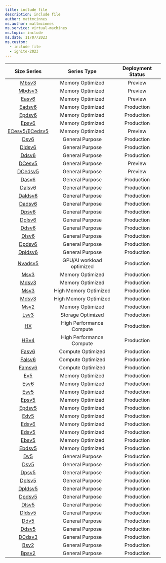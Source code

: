 ```yaml
---
title: include file
description: include file
author: mattmcinnes
ms.author: mattmcinnes
ms.service: virtual-machines
ms.topic: include
ms.date: 11/07/2023
ms.custom:
  - include file
  - ignite-2023
---
```


| Size Series | Series Type | Deployment Status |
|:-:|:-:|:-:|
| [Mbsv3](/azure/virtual-machines/sizes/memory-optimized/mbsv3-mbdsv3-series)    | Memory Optimized | Preview   |
| [Mbdsv3](/azure/virtual-machines/sizes/memory-optimized/mbsv3-mbdsv3-series)    | Memory Optimized | Preview   |
| [Easv6](/azure/virtual-machines/sizes/memory-optimized/easv6-series)            | Memory Optimized | Preview   |
| [Eadsv6](/azure/virtual-machines/sizes/memory-optimized/eadsv6-series)          | Memory Optimized | Production   |
| [Epdsv6](/azure/virtual-machines/sizes/memory-optimized/epdsv6-series)          | Memory Optimized | Production    |
| [Epsv6](/azure/virtual-machines/sizes/memory-optimized/epsv6-series)      | Memory Optimized | Production    |
| [ECesv5/ECedsv5](/azure/virtual-machines/ecesv5-ecedsv5-series)                 | Memory Optimized | Preview   |
| [Dsv6](/azure/virtual-machines/sizes/general-purpose/dsv6-series)               | General Purpose  | Production   |
| [Dldsv6](/azure/virtual-machines/sizes/general-purpose/dldsv6-series)           | General Purpose  | Production   |
| [Ddsv6](/azure/virtual-machines/sizes/general-purpose/ddsv6-series)             | General Purpose  | Production   |
| [DCesv5](/azure/virtual-machines/sizes/general-purpose/dcesv5-series)          | General Purpose  | Preview   |
| [DCedsv5](/azure/virtual-machines/sizes/general-purpose/dcedsv5-series)         | General Purpose  | Preview   |
| [Dasv6](/azure/virtual-machines/sizes/general-purpose/dasv6-series)             | General Purpose  | Production   |
| [Dalsv6](/azure/virtual-machines/sizes/general-purpose/dalsv6-series)          | General Purpose  | Production   |
| [Daldsv6](/azure/virtual-machines/sizes/general-purpose/daldsv6-series)         | General Purpose  | Production   |
| [Dadsv6](/azure/virtual-machines/sizes/general-purpose/dadsv6-series)           | General Purpose  | Production   |
| [Dpsv6](/azure/virtual-machines/sizes/general-purpose/dpsv6-series)             | General Purpose  | Production    |
| [Dplsv6](/azure/virtual-machines/sizes/general-purpose/dplsv6-series)           | General Purpose  | Production    |
| [Ddsv6](/azure/virtual-machines/sizes/general-purpose/ddsv6-series) | General Purpose | Production |
| [Dlsv6](/azure/virtual-machines/sizes/general-purpose/dlsv6-series) | General Purpose | Production |
| [Dpdsv6](/azure/virtual-machines/sizes/general-purpose/dpdsv6-series) | General Purpose | Production  |
| [Dpldsv6](/azure/virtual-machines/sizes/general-purpose/dpldsv6-series) | General Purpose | Production  |
| [Nvadsv5](/azure/virtual-machines/sizes/gpu-accelerated/nvadsa10v5-series)      | GPU/AI workload optimized | Production |
| [Msv3](/azure/virtual-machines/msv3-mdsv3-medium-series)                        | Memory Optimized | Production  |
| [Mdsv3](/azure/virtual-machines/msv3-mdsv3-medium-series)                       | Memory Optimized | Production  |
| [Msv3](/azure/virtual-machines/sizes/memory-optimized/msv3-mdsv3-high-memory-series)  | High Memory Optimized | Production |
| [Mdsv3](/azure/virtual-machines/sizes/memory-optimized/msv3-mdsv3-high-memory-series) | High Memory Optimized | Production |
| [Msv2](/azure/virtual-machines/msv2-mdsv2-series)                               | Memory Optimized  | Production  |
| [Lsv3](/azure/virtual-machines/sizes/storage-optimized/lsv3-series)             | Storage Optimized | Production  |
| [HX](/azure/virtual-machines/sizes/high-performance-compute/hx-series)          | High Performance Compute | Production |
| [HBv4](/azure/virtual-machines/sizes/high-performance-compute/hbv4-series)       | High Performance Compute | Production |
| [Fasv6](/azure/virtual-machines/sizes/compute-optimized/fasv6-series)           | Compute Optimized | Production  |
| [Falsv6](/azure/virtual-machines/sizes/compute-optimized/falsv6-series)         | Compute Optimized | Production  |
| [Famsv6](/azure/virtual-machines/sizes/compute-optimized/famsv6-series)         | Compute Optimized | Production |
| [Ev5](/azure/virtual-machines/sizes/memory-optimized/ev5-series)                | Memory Optimized | Production   |
| [Esv6](/azure/virtual-machines/sizes/memory-optimized/esv6-series)              | Memory Optimized | Production   |
| [Esv5](/azure/virtual-machines/sizes/memory-optimized/esv5-series)              | Memory Optimized | Production   |
| [Epsv5](/azure/virtual-machines/sizes/memory-optimized/epsv5-series)            | Memory Optimized | Production    |
| [Epdsv5](/azure/virtual-machines/sizes/memory-optimized/epdsv5-series)    | Memory Optimized | Production    |
| [Edv5](/azure/virtual-machines/sizes/memory-optimized/edv5-series)        | Memory Optimized | Production   |
| [Edsv6](/azure/virtual-machines/sizes/memory-optimized/edsv6-series)           | Memory Optimized | Production   |
| [Edsv5](/azure/virtual-machines/sizes/memory-optimized/edsv5-series)       | Memory Optimized | Production   |
| [Ebsv5](/azure/virtual-machines/ebdsv5-ebsv5-series)       | Memory Optimized | Production   |
| [Ebdsv5](/azure/virtual-machines/ebdsv5-ebsv5-series)      | Memory Optimized | Production   |
| [Dv5](/azure/virtual-machines/sizes/general-purpose/dv5-series)         | General Purpose | Production    |
| [Dsv5](/azure/virtual-machines/sizes/general-purpose/dsv5-series)        | General Purpose | Production    |
| [Dpsv5](/azure/virtual-machines/sizes/general-purpose/dpsv5-series)       | General Purpose | Production    |
| [Dplsv5](/azure/virtual-machines/sizes/general-purpose/dplsv5-series)      | General Purpose | Production    |
| [Dpldsv5](/azure/virtual-machines/sizes/general-purpose/dpldsv5-series)     | General Purpose | Production    |
| [Dpdsv5](/azure/virtual-machines/sizes/general-purpose/dpdsv5-series)     | General Purpose | Production    |
| [Dlsv5](/azure/virtual-machines/sizes/general-purpose/dlsv5-series)       | General Purpose | Production    |
| [Dldsv5](/azure/virtual-machines/sizes/general-purpose/dldsv5-series) | General Purpose | Production |
| [Ddv5](/azure/virtual-machines/sizes/general-purpose/ddv5-series) | General Purpose | Production |
| [Ddsv5](/azure/virtual-machines/sizes/general-purpose/ddsv5-series)       | General Purpose |  Production|
| [DCdsv3](/azure/virtual-machines/sizes/general-purpose/dcdsv3-series)      | General Purpose | Production    |
| [Bsv2](/azure/virtual-machines/sizes/general-purpose/bsv2-series)        | General Purpose | Production    |
| [Bpsv2](/azure/virtual-machines/sizes/general-purpose/bpsv2-series)       | General Purpose | Production    |
